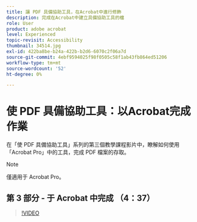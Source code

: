 ```yaml
---
title: 讓 PDF 具備協助工具，在Acrobat中進行修飾
description: 完成在Acrobat中建立具備協助工具的檔
role: User
product: adobe acrobat
level: Experienced
topic-revisit: Accessibility
thumbnail: 34514.jpg
exl-id: 422ba8be-b24a-422b-b2d6-6070c2f06a7d
source-git-commit: 4ebf9594025f98f0505c58f1ab43fb864ed51206
workflow-type: tm+mt
source-wordcount: '52'
ht-degree: 0%

---
```


# 使 PDF 具備協助工具：以Acrobat完成作業

在「使 PDF 具備協助工具」系列的第三個教學課程影片中，瞭解如何使用「Acrobat Pro」中的工具，完成 PDF 檔案的存取。

>[!NOTE]
>
>僅適用于 Acrobat Pro。

## 第 3 部分 - 于 Acrobat 中完成 （4：37）

>[!VIDEO](https://video.tv.adobe.com/v/34514?quality=12&learn=on&hidetitle=true)
